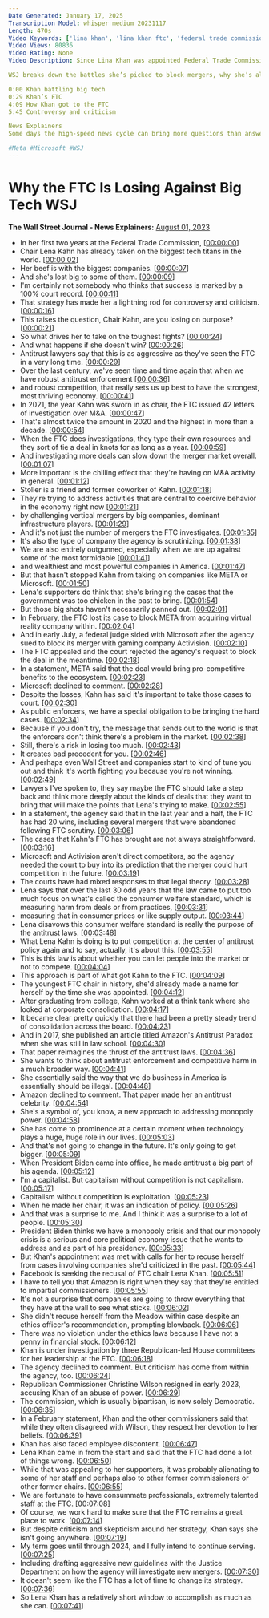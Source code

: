 ```yaml
---
Date Generated: January 17, 2025
Transcription Model: whisper medium 20231117
Length: 470s
Video Keywords: ['lina khan', 'lina khan ftc', 'federal trade commission', 'ftc meta', 'ftc vs microsoft', 'ftc vs meta', 'lina khan hearing', 'lina khan microsoft', 'lina khan interview', 'ftc chair lina khan', 'wsj', 'wsj explains', 'ftc', 'microsoft activision deal', 'why big tech keeps winning', 'antitrust laws', 'antitrust lawyers', 'mergers and acquisitions law', 'mergers', 'acquisition', 'matt stoller', 'meta within', 'ftc vs xbox', 'ftc vs microsoft hearing', 'legal theory', 'consumer welfare', 'corporate consolidation', 'capitalism', 'usnews']
Video Views: 80836
Video Rating: None
Video Description: Since Lina Khan was appointed Federal Trade Commission chair in 2021, she’s taken on Meta, Microsoft, Twitter and Amazon, and that’s made her a lightning rod for controversy and criticism. A number of her antitrust moves against big tech have been met with setbacks and losses.

WSJ breaks down the battles she’s picked to block mergers, why she’s already lost some of them and where she goes from here.

0:00 Khan battling big tech
0:29 Khan’s FTC
4:09 How Khan got to the FTC
5:45 Controversy and criticism

News Explainers
Some days the high-speed news cycle can bring more questions than answers. WSJ’s news explainers break down the day's biggest stories into bite-size pieces to help you make sense of the news.

#Meta #Microsoft #WSJ
---
```


# Why the FTC Is Losing Against Big Tech  WSJ
**The Wall Street Journal - News Explainers:** [August 01, 2023](https://www.youtube.com/watch?v=q0_0eiN53yM)
*  In her first two years at the Federal Trade Commission, [[00:00:00](https://www.youtube.com/watch?v=q0_0eiN53yM&t=0.0s)]
*  Chair Lena Kahn has already taken on the biggest tech titans in the world. [[00:00:02](https://www.youtube.com/watch?v=q0_0eiN53yM&t=2.68s)]
*  Her beef is with the biggest companies. [[00:00:07](https://www.youtube.com/watch?v=q0_0eiN53yM&t=7.0s)]
*  And she's lost big to some of them. [[00:00:09](https://www.youtube.com/watch?v=q0_0eiN53yM&t=9.6s)]
*  I'm certainly not somebody who thinks that success is marked by a 100% court record. [[00:00:11](https://www.youtube.com/watch?v=q0_0eiN53yM&t=11.64s)]
*  That strategy has made her a lightning rod for controversy and criticism. [[00:00:16](https://www.youtube.com/watch?v=q0_0eiN53yM&t=16.84s)]
*  This raises the question, Chair Kahn, are you losing on purpose? [[00:00:21](https://www.youtube.com/watch?v=q0_0eiN53yM&t=21.0s)]
*  So what drives her to take on the toughest fights? [[00:00:24](https://www.youtube.com/watch?v=q0_0eiN53yM&t=24.12s)]
*  And what happens if she doesn't win? [[00:00:26](https://www.youtube.com/watch?v=q0_0eiN53yM&t=26.96s)]
*  Antitrust lawyers say that this is as aggressive as they've seen the FTC in a very long time. [[00:00:29](https://www.youtube.com/watch?v=q0_0eiN53yM&t=29.52s)]
*  Over the last century, we've seen time and time again that when we have robust antitrust enforcement [[00:00:36](https://www.youtube.com/watch?v=q0_0eiN53yM&t=36.36s)]
*  and robust competition, that really sets us up best to have the strongest, most thriving economy. [[00:00:41](https://www.youtube.com/watch?v=q0_0eiN53yM&t=41.760000000000005s)]
*  In 2021, the year Kahn was sworn in as chair, the FTC issued 42 letters of investigation over M&A. [[00:00:47](https://www.youtube.com/watch?v=q0_0eiN53yM&t=47.52s)]
*  That's almost twice the amount in 2020 and the highest in more than a decade. [[00:00:54](https://www.youtube.com/watch?v=q0_0eiN53yM&t=54.84s)]
*  When the FTC does investigations, they type their own resources and they sort of tie a deal in knots for as long as a year. [[00:00:59](https://www.youtube.com/watch?v=q0_0eiN53yM&t=59.28s)]
*  And investigating more deals can slow down the merger market overall. [[00:01:07](https://www.youtube.com/watch?v=q0_0eiN53yM&t=67.88s)]
*  More important is the chilling effect that they're having on M&A activity in general. [[00:01:12](https://www.youtube.com/watch?v=q0_0eiN53yM&t=72.28s)]
*  Stoller is a friend and former coworker of Kahn. [[00:01:18](https://www.youtube.com/watch?v=q0_0eiN53yM&t=78.32000000000001s)]
*  They're trying to address activities that are central to coercive behavior in the economy right now [[00:01:21](https://www.youtube.com/watch?v=q0_0eiN53yM&t=81.16s)]
*  by challenging vertical mergers by big companies, dominant infrastructure players. [[00:01:29](https://www.youtube.com/watch?v=q0_0eiN53yM&t=89.08s)]
*  And it's not just the number of mergers the FTC investigates. [[00:01:35](https://www.youtube.com/watch?v=q0_0eiN53yM&t=95.08s)]
*  It's also the type of company the agency is scrutinizing. [[00:01:38](https://www.youtube.com/watch?v=q0_0eiN53yM&t=98.52s)]
*  We are also entirely outgunned, especially when we are up against some of the most formidable [[00:01:41](https://www.youtube.com/watch?v=q0_0eiN53yM&t=101.47999999999999s)]
*  and wealthiest and most powerful companies in America. [[00:01:47](https://www.youtube.com/watch?v=q0_0eiN53yM&t=107.64s)]
*  But that hasn't stopped Kahn from taking on companies like META or Microsoft. [[00:01:50](https://www.youtube.com/watch?v=q0_0eiN53yM&t=110.72000000000001s)]
*  Lena's supporters do think that she's bringing the cases that the government was too chicken in the past to bring. [[00:01:54](https://www.youtube.com/watch?v=q0_0eiN53yM&t=114.72000000000001s)]
*  But those big shots haven't necessarily panned out. [[00:02:01](https://www.youtube.com/watch?v=q0_0eiN53yM&t=121.64000000000001s)]
*  In February, the FTC lost its case to block META from acquiring virtual reality company within. [[00:02:04](https://www.youtube.com/watch?v=q0_0eiN53yM&t=124.96000000000001s)]
*  And in early July, a federal judge sided with Microsoft after the agency sued to block its merger with gaming company Activision. [[00:02:10](https://www.youtube.com/watch?v=q0_0eiN53yM&t=130.76000000000002s)]
*  The FTC appealed and the court rejected the agency's request to block the deal in the meantime. [[00:02:18](https://www.youtube.com/watch?v=q0_0eiN53yM&t=138.0s)]
*  In a statement, META said that the deal would bring pro-competitive benefits to the ecosystem. [[00:02:23](https://www.youtube.com/watch?v=q0_0eiN53yM&t=143.52s)]
*  Microsoft declined to comment. [[00:02:28](https://www.youtube.com/watch?v=q0_0eiN53yM&t=148.56s)]
*  Despite the losses, Kahn has said it's important to take those cases to court. [[00:02:30](https://www.youtube.com/watch?v=q0_0eiN53yM&t=150.28s)]
*  As public enforcers, we have a special obligation to be bringing the hard cases. [[00:02:34](https://www.youtube.com/watch?v=q0_0eiN53yM&t=154.4s)]
*  Because if you don't try, the message that sends out to the world is that the enforcers don't think there's a problem in the market. [[00:02:38](https://www.youtube.com/watch?v=q0_0eiN53yM&t=158.32s)]
*  Still, there's a risk in losing too much. [[00:02:43](https://www.youtube.com/watch?v=q0_0eiN53yM&t=163.76000000000002s)]
*  It creates bad precedent for you. [[00:02:46](https://www.youtube.com/watch?v=q0_0eiN53yM&t=166.64s)]
*  And perhaps even Wall Street and companies start to kind of tune you out and think it's worth fighting you because you're not winning. [[00:02:49](https://www.youtube.com/watch?v=q0_0eiN53yM&t=169.35999999999999s)]
*  Lawyers I've spoken to, they say maybe the FTC should take a step back and think more deeply about the kinds of deals that they want to bring that will make the points that Lena's trying to make. [[00:02:55](https://www.youtube.com/watch?v=q0_0eiN53yM&t=175.48s)]
*  In a statement, the agency said that in the last year and a half, the FTC has had 20 wins, including several mergers that were abandoned following FTC scrutiny. [[00:03:06](https://www.youtube.com/watch?v=q0_0eiN53yM&t=186.92s)]
*  The cases that Kahn's FTC has brought are not always straightforward. [[00:03:16](https://www.youtube.com/watch?v=q0_0eiN53yM&t=196.08s)]
*  Microsoft and Activision aren't direct competitors, so the agency needed the court to buy into its prediction that the merger could hurt competition in the future. [[00:03:19](https://www.youtube.com/watch?v=q0_0eiN53yM&t=199.96s)]
*  The courts have had mixed responses to that legal theory. [[00:03:28](https://www.youtube.com/watch?v=q0_0eiN53yM&t=208.36s)]
*  Lena says that over the last 30 odd years that the law came to put too much focus on what's called the consumer welfare standard, which is measuring harm from deals or from practices, [[00:03:31](https://www.youtube.com/watch?v=q0_0eiN53yM&t=211.20000000000002s)]
*  measuring that in consumer prices or like supply output. [[00:03:44](https://www.youtube.com/watch?v=q0_0eiN53yM&t=224.44s)]
*  Lena disavows this consumer welfare standard is really the purpose of the antitrust laws. [[00:03:48](https://www.youtube.com/watch?v=q0_0eiN53yM&t=228.64000000000001s)]
*  What Lena Kahn is doing is to put competition at the center of antitrust policy again and to say, actually, it's about this. [[00:03:55](https://www.youtube.com/watch?v=q0_0eiN53yM&t=235.72s)]
*  This is this law is about whether you can let people into the market or not to compete. [[00:04:04](https://www.youtube.com/watch?v=q0_0eiN53yM&t=244.04000000000002s)]
*  This approach is part of what got Kahn to the FTC. [[00:04:09](https://www.youtube.com/watch?v=q0_0eiN53yM&t=249.52s)]
*  The youngest FTC chair in history, she'd already made a name for herself by the time she was appointed. [[00:04:12](https://www.youtube.com/watch?v=q0_0eiN53yM&t=252.72s)]
*  After graduating from college, Kahn worked at a think tank where she looked at corporate consolidation. [[00:04:17](https://www.youtube.com/watch?v=q0_0eiN53yM&t=257.84s)]
*  It became clear pretty quickly that there had been a pretty steady trend of consolidation across the board. [[00:04:23](https://www.youtube.com/watch?v=q0_0eiN53yM&t=263.24s)]
*  And in 2017, she published an article titled Amazon's Antitrust Paradox when she was still in law school. [[00:04:30](https://www.youtube.com/watch?v=q0_0eiN53yM&t=270.04s)]
*  That paper reimagines the thrust of the antitrust laws. [[00:04:36](https://www.youtube.com/watch?v=q0_0eiN53yM&t=276.48s)]
*  She wants to think about antitrust enforcement and competitive harm in a much broader way. [[00:04:41](https://www.youtube.com/watch?v=q0_0eiN53yM&t=281.28s)]
*  She essentially said the way that we do business in America is essentially should be illegal. [[00:04:48](https://www.youtube.com/watch?v=q0_0eiN53yM&t=288.35999999999996s)]
*  Amazon declined to comment. That paper made her an antitrust celebrity. [[00:04:54](https://www.youtube.com/watch?v=q0_0eiN53yM&t=294.23999999999995s)]
*  She's a symbol of, you know, a new approach to addressing monopoly power. [[00:04:58](https://www.youtube.com/watch?v=q0_0eiN53yM&t=298.44s)]
*  She has come to prominence at a certain moment when technology plays a huge, huge role in our lives. [[00:05:03](https://www.youtube.com/watch?v=q0_0eiN53yM&t=303.91999999999996s)]
*  And that's not going to change in the future. It's only going to get bigger. [[00:05:09](https://www.youtube.com/watch?v=q0_0eiN53yM&t=309.6s)]
*  When President Biden came into office, he made antitrust a big part of his agenda. [[00:05:12](https://www.youtube.com/watch?v=q0_0eiN53yM&t=312.96s)]
*  I'm a capitalist. But capitalism without competition is not capitalism. [[00:05:17](https://www.youtube.com/watch?v=q0_0eiN53yM&t=317.52s)]
*  Capitalism without competition is exploitation. [[00:05:23](https://www.youtube.com/watch?v=q0_0eiN53yM&t=323.48s)]
*  When he made her chair, it was an indication of policy. [[00:05:26](https://www.youtube.com/watch?v=q0_0eiN53yM&t=326.44s)]
*  And that was a surprise to me. And I think it was a surprise to a lot of people. [[00:05:30](https://www.youtube.com/watch?v=q0_0eiN53yM&t=330.44s)]
*  President Biden thinks we have a monopoly crisis and that our monopoly crisis is a serious and core political economy issue that he wants to address and as part of his presidency. [[00:05:33](https://www.youtube.com/watch?v=q0_0eiN53yM&t=333.4s)]
*  But Khan's appointment was met with calls for her to recuse herself from cases involving companies she'd criticized in the past. [[00:05:44](https://www.youtube.com/watch?v=q0_0eiN53yM&t=344.88s)]
*  Facebook is seeking the recusal of FTC chair Lena Khan. [[00:05:51](https://www.youtube.com/watch?v=q0_0eiN53yM&t=351.2s)]
*  I have to tell you that Amazon is right when they say that they're entitled to impartial commissioners. [[00:05:55](https://www.youtube.com/watch?v=q0_0eiN53yM&t=355.28s)]
*  It's not a surprise that companies are going to throw everything that they have at the wall to see what sticks. [[00:06:02](https://www.youtube.com/watch?v=q0_0eiN53yM&t=362.12s)]
*  She didn't recuse herself from the Meadow within case despite an ethics officer's recommendation, prompting blowback. [[00:06:06](https://www.youtube.com/watch?v=q0_0eiN53yM&t=366.96s)]
*  There was no violation under the ethics laws because I have not a penny in financial stock. [[00:06:12](https://www.youtube.com/watch?v=q0_0eiN53yM&t=372.91999999999996s)]
*  Khan is under investigation by three Republican-led House committees for her leadership at the FTC. [[00:06:18](https://www.youtube.com/watch?v=q0_0eiN53yM&t=378.96s)]
*  The agency declined to comment. But criticism has come from within the agency, too. [[00:06:24](https://www.youtube.com/watch?v=q0_0eiN53yM&t=384.36s)]
*  Republican Commissioner Christine Wilson resigned in early 2023, accusing Khan of an abuse of power. [[00:06:29](https://www.youtube.com/watch?v=q0_0eiN53yM&t=389.08s)]
*  The commission, which is usually bipartisan, is now solely Democratic. [[00:06:35](https://www.youtube.com/watch?v=q0_0eiN53yM&t=395.08s)]
*  In a February statement, Khan and the other commissioners said that while they often disagreed with Wilson, they respect her devotion to her beliefs. [[00:06:39](https://www.youtube.com/watch?v=q0_0eiN53yM&t=399.28s)]
*  Khan has also faced employee discontent. [[00:06:47](https://www.youtube.com/watch?v=q0_0eiN53yM&t=407.28s)]
*  Lena Khan came in from the start and said that the FTC had done a lot of things wrong. [[00:06:50](https://www.youtube.com/watch?v=q0_0eiN53yM&t=410.0s)]
*  While that was appealing to her supporters, it was probably alienating to some of her staff and perhaps also to other former commissioners or other former chairs. [[00:06:55](https://www.youtube.com/watch?v=q0_0eiN53yM&t=415.88s)]
*  We are fortunate to have consummate professionals, extremely talented staff at the FTC. [[00:07:08](https://www.youtube.com/watch?v=q0_0eiN53yM&t=428.68s)]
*  Of course, we work hard to make sure that the FTC remains a great place to work. [[00:07:14](https://www.youtube.com/watch?v=q0_0eiN53yM&t=434.88s)]
*  But despite criticism and skepticism around her strategy, Khan says she isn't going anywhere. [[00:07:19](https://www.youtube.com/watch?v=q0_0eiN53yM&t=439.64s)]
*  My term goes until through 2024, and I fully intend to continue serving. [[00:07:25](https://www.youtube.com/watch?v=q0_0eiN53yM&t=445.32s)]
*  Including drafting aggressive new guidelines with the Justice Department on how the agency will investigate new mergers. [[00:07:30](https://www.youtube.com/watch?v=q0_0eiN53yM&t=450.32s)]
*  It doesn't seem like the FTC has a lot of time to change its strategy. [[00:07:36](https://www.youtube.com/watch?v=q0_0eiN53yM&t=456.76s)]
*  So Lena Khan has a relatively short window to accomplish as much as she can. [[00:07:41](https://www.youtube.com/watch?v=q0_0eiN53yM&t=461.2s)]
